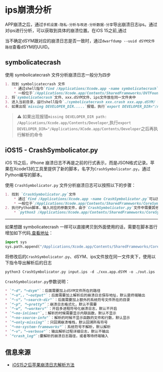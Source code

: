# ips崩溃分析
APP崩溃之后，通过`手机设置-隐私-分析与改进-分析数据-分享`导出崩溃日志ips。通过对ips进行分析，可以获取到具体的崩溃位置。在iOS 15之前,通过

当不确定dSYM跟对应的崩溃日志是否一致时，通过`dwarfdump --uuid dSYM文件路径`查看dSYM的UUID。

## symbolicatecrash
使用 symbolicatecrash 文件分析崩溃日志一般分为四步
```markdown
1. 找到 symbolicatecrash 文件
    * 通过shell指令`find /Applications/Xcode.app -name symbolicatecrash`可以找到文件的位置
    * 一般位于`/Applications/Xcode.app/Contents/SharedFrameworks/DVTFoundation.framework/Versions/A/Resources/symbolicatecrash`文件中
2. 将`symbolicatecrash`文件、xxx.dSYM文件、ips文件放在同一文件夹中
3. 进入当前目录，运行shell指令`./symbolicatecrash xxx.crash xxx.app.dSYM/ > output.crash`进行错误解析
4. 如果出现`missing DEVELOPER_DIR.....`报错，执行`export DEVELOPER_DIR="/Applications/XCode.app/Contents/Developer`指令之后继续执行解析
```

>⚠️ 如果出现报错`missing DEVELOPER_DIR path: /Applications/Xcode.app/Contents/Developer`,执行`export DEVELOPER_DIR="/Applications/XCode.app/Contents/Developer`之后再执行解析的命令

##  iOS15 - CrashSymbolicator.py
iOS 15之后，iPhone 崩溃日志不再是之前的行式表示，而是JSON格式记录。苹果在Xcode13的工具里提供了新的脚本，名字为`CrashSymbolicator.py`，通过Python编写的脚本。

使用 `CrashSymbolicator.py` 文件分析崩溃日志可以按照以下的步骤：
```markdown
1. 找到 `CrashSymbolicator.py`文件
    * 通过`find /Applications/Xcode.app -name CrashSymbolicator.py`可以找到文件的位置。
    * 一般位于`/Applications/Xcode.app/Contents/SharedFrameworks/CoreSymbolicationDT.framework/Versions/A/Resources`文件中
2. 执行Python脚本，输入对应的参数文件，由于`CrashSymbolicator.py`文件中需要其他的Python模块，调用时需要完整的路径。
    * `python3 /Applications/Xcode.app/Contents/SharedFrameworks/CoreSymbolicationDT.framework/Versions/A/Resources/CrashSymbolicator.py 需要解析的崩溃日志 -d dSYM所在路径 -o 解析后的日志地址`
```

----

如果想跟 symbolicatecrash 一样可以直接拷贝到外面使用的话，需要在脚本首行增加如下代码,[查看地址](https://github.com/a20251313/symbolIOS/blob/main/CrashSymbolicator.py)：
```python
import sys
sys.path.append("/Applications/Xcode.app/Contents/SharedFrameworks/CoreSymbolicationDT.framework/Versions/A/Resources/")
```
将修改后的`CrashSymbolicator.py`、dSYM、ips文件放在同一文件夹下，使用以下指令导出解析后的日志
```shell
python3 CrashSymbolicator.py input.ips -d ./xxx.app.dSYM -o ./out.ips
```

`CrashSymbolicator.py`参数说明：
```markdown
* `“-d”，”–dsym"`：后面需要加上dSYM文件所在的路径
* `“-o”,，"–output"`：后面需要加上解析后的崩溃日志保存地址，默认是终端输出
* `“-s”，"–search-dir"`：后面需要加上额外的系统符号文件所在的目录
* `“-p”, “–pretty”`：崩溃日志格式化，默认不需要
* `“-w”, “–workers”`：开启多进程符号化崩溃日志，默认不开启
* `”–no-inlines"`,：解析的时候需要显示内联函数，默认不显示
* `“–no-source-info"`：解析的时候不显示函数的文件和行数，默认显示
* `”–only-missing"`：只回溯崩溃堆栈，默认回溯所有符号
* `“–no-system-frameworks”`：系统符号不解析，默认解析
* `”-v"，"–verbose"`：输出解析过程详细日志，默认不输出
* `“crash_log”`:要解析的崩溃日志路径，或者等待终端输入
```

## 信息来源
* [iOS15之后苹果崩溃日志解析方法](https://blog.csdn.net/a2025131311/article/details/121037998)




